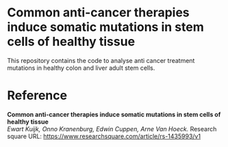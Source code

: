 Common anti-cancer therapies induce somatic mutations in stem cells of healthy tissue
================
  
This repository contains the code to analyse anti cancer treatment mutations in healthy colon and liver adult stem cells.

# Reference

**Common anti-cancer therapies induce somatic mutations in stem cells of healthy tissue**  
  *Ewart Kuijk, Onno Kranenburg, Edwin Cuppen, Arne Van Hoeck.* 
  Research square URL: <https://www.researchsquare.com/article/rs-1435993/v1>
  
